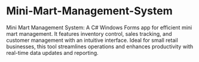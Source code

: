 # Mini-Mart-Management-System
Mini Mart Management System: A C# Windows Forms app for efficient mini mart management. It features inventory control, sales tracking, and customer management with an intuitive interface. Ideal for small retail businesses, this tool streamlines operations and enhances productivity with real-time data updates and reporting.
